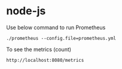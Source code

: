 # node-js

Use below command to run Prometheus
```
./prometheus --config.file=prometheus.yml
```

To see the metrics (count)
```
http://localhost:8080/metrics
```
